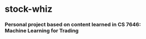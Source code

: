 # stock-whiz

### Personal project based on content learned in CS 7646: Machine Learning for Trading